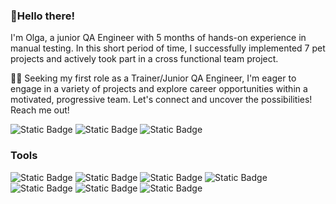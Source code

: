 ### 🚀Hello there!

I'm Olga, a junior QA Engineer with 5 months of hands-on experience in manual testing. In this short period of time, I successfully implemented 7 pet projects and actively took part in a cross functional team project.

👩‍💻 Seeking my first role as a Trainer/Junior QA Engineer, I'm eager to engage in a variety of projects and explore career opportunities within a motivated, progressive team. Let's connect and uncover the possibilities! Reach me out!

![Static Badge](https://img.shields.io/badge/Olha%20M%20-white?style=flat&logo=telegram&color=white&link=https%3A%2F%2Ft.me%2Folhamorwood)
![Static Badge](https://img.shields.io/badge/Olga%20Morwood%20-blue?style=flat&logo=LinkedIn&logoColor=white&link=https%3A%2F%2Fwww.linkedin.com%2Fin%2Folga-morwood%2F)
![Static Badge](https://img.shields.io/badge/Olga%20Morwood%20-white?logo=gmail&link=https%3A%2F%2Fdocs.google.com%2Fdocument%2Fd%2F1xL3PhIR-axnxVGqWKdJ6hGXt1udtntriI-mXFwnfmNI%2Fedit%3Fusp%3Dsharing)

### Tools

![Static Badge](https://img.shields.io/badge/TestRail%20-%23f2f2f2?style=flat&logo=TestRail)
![Static Badge](https://img.shields.io/badge/Jira%20Software%20-white?style=flat&logo=jira%20software&logoColor=%230052CC)
![Static Badge](https://img.shields.io/badge/Postman%20-white?style=flat&logo=postman)
![Static Badge](https://img.shields.io/badge/Charles%20Proxy%20-%23b0dce8?style=flat&logo=Charles)
![Static Badge](https://img.shields.io/badge/Git%20-%23ffffff?logo=Git&labelColor=black)
![Static Badge](https://img.shields.io/badge/DBeaver%20-%23ffc299?logo=DBeaver&logoColor=%23382923&labelColor=%23ffc299)
![Static Badge](https://img.shields.io/badge/Slack%20-%23ff99c2?logo=Slack&logoColor=%234A154B&labelColor=white)






























